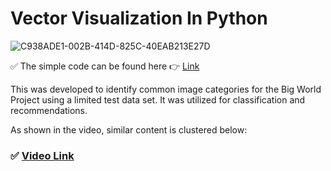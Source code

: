 # Vector Visualization In Python

![C938ADE1-002B-414D-825C-40EAB213E27D](https://github.com/user-attachments/assets/a4be0b35-b49c-4f35-82c7-6375fc19ada0)

✅ The simple code can be found here 👉 [Link](https://github.com/rabusmccaleb/Vector-Visualization-Python/blob/master/visualize.ipynb)

This was developed to identify common image categories for the Big World Project using a limited test data set. It was utilized for classification and recommendations.

As shown in the video, similar content is clustered below:
### ✅ [Video Link](https://drive.google.com/file/d/104eeeWxp4FN4m2axgK5zgOAhjBt2Q-oo/view?usp=sharing)
